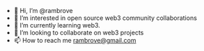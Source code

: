 - 👋 Hi, I’m @rambrove 
- 👀 I’m interested in open source web3 community collaborations
- 🌱 I’m currently learning web3.
- 💞️ I’m looking to collaborate on web3 projects
- 📫 How to reach me rambrove@gmail.com

<!---
rambrove/rambrove is a ✨ special ✨ repository because its `README.md` (this file) appears on your GitHub profile.
You can click the Preview link to take a look at your changes.
--->
